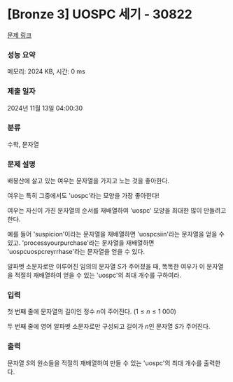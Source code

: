 # [Bronze 3] UOSPC 세기 - 30822

[문제 링크](https://www.acmicpc.net/problem/30822)

### 성능 요약

메모리: 2024 KB, 시간: 0 ms

### 제출 일자

2024년 11월 13일 04:00:30

### 분류

수학, 문자열

### 문제 설명

배봉산에 살고 있는 여우는 문자열을 가지고 노는 것을 좋아한다.

여우는 특히 그중에서도 'uospc'라는 모양을 가장 좋아한다!

여우는 자신이 가진 문자열의 순서를 재배열하여 'uospc' 모양을 최대한 많이 만들려고 한다.

예를 들어 'suspicion'이라는 문자열을 재배열하면 'uospcsiin'라는 문자열을 얻을 수 있고. 'processyourpurchase'라는 문자열을 재배열하면 'uospcuospcreyrrhase'라는 문자열을 얻을 수 있다.

알파벳 소문자로만 이루어진 임의의 문자열 $S$가 주어졌을 때, 똑똑한 여우가 이 문자열을 적절히 재배열하여 얻을 수 있는 'uospc'의 최대 개수를 구하여라.

### 입력 

첫 번째 줄에 문자열의 길이인 정수 $n$이 주어진다. ($1\leq n \leq 1\ 000$)

두 번째 줄에 영어 알파벳 소문자로만 구성되고 길이가 $n$인 문자열 $S$가 주어진다.

### 출력 

문자열 $S$의 원소들을 적절히 재배열하여 만들 수 있는 'uospc'의 최대 개수를 출력한다.